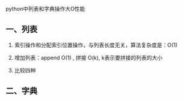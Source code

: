 python中列表和字典操作大O性能

## 一、列表

1. 索引操作和分配索引位置操作，与列表长度无关，算法复杂度是：O(1)

2. 增加列表：append    O(1)     ,  拼接  O(k), k表示要拼接的列表的大小

3. 比较四种













## 二、字典